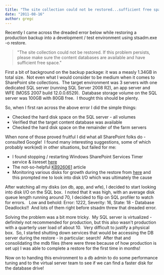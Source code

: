 ```yaml
---
title: "The site collection could not be restored...sufficient free space"
date: "2011-08-16"
author: gregc
---
```


Recently I came across the dreaded error below while restoring a production backup into a development / test environment using stsadm.exe -o restore.

> "The site collection could not be restored. If this problem persists, please make sure the content databases are available and have sufficient free space."

First a bit of background on the backup package: it was a measly 1.34GB in total size.  Not even what I would consider to be medium when it comes to SharePoint site collections.  The target environment was 3 servers with one dedicated SQL server (running SQL Server 2008 R2), an app server and WFE (MOSS 2007 build 12.0.0.6529).  Database storage volume on the SQL server was 100GB with 80GB free.  I thought this should be plenty.

So, when I first ran across the above error I did the simple things:

- Checked the hard disk space on the SQL server - all volumes
- Verified that the target content database was available
- Checked the hard disk space on the remainder of the farm servers

When none of those proved fruitful I did what all SharePoint folks do - consulted Google!  I found many interesting suggestions, some of which probably work(ed) in other situations, but failed for me:

- I found stopping / restarting Windows SharePoint Services Timer service & iisreset [here](http://www.networksteve.com/enterprise/topic.php/Stsadm_Restore_issue/?TopicId=4731&Posts=1 "here")
- The not-so-helpful [KB926061](http://support.microsoft.com/kb/926061) article
- Monitoring various disks for growth during the restore from [here](http://social.technet.microsoft.com/Forums/en/sharepointadmin/thread/7a9ec8b0-7f7e-4bfa-89fa-7c0e6cb840de) and this prompted me to look into disk I/O which was ultimately the cause

After watching all my disks (on db, app, and wfe), I decided to start looking into disk I/O on the SQL box.  I noted that it was high, with an average disk queue length running around 70, I decided to flip on SQL profiler to watch for errors.   Low and behold: Error: 1222, Severity: 16, State: 18 - Database Deadlocks!!  And lots of them right before stsadm threw that dreaded error.

Solving the problem was a bit more tricky.  My SQL server is virtualized - definitely not recommended for production, but this also wasn't production with a quarterly user load of about 10.  Very difficult to justify a physical box.  So, I started shutting down services that would be accessing the DB server during the restore - in particular: search!  After that and consolidating the mdb files (there were three because of how production is set up) I was able to complete a restore for the first time in months!

Now on to handing this environment to a db admin to do some performance tuning and to the virtual server team to see if we can find a faster disk for the database drive!
